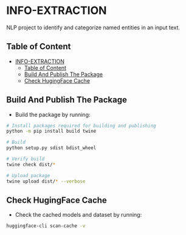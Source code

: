 # INFO-EXTRACTION

NLP project to identify and categorize named entities in an input text.

## Table of Content

- [INFO-EXTRACTION](#info-extraction)
  - [Table of Content](#table-of-content)
  - [Build And Publish The Package](#build-and-publish-the-package)
  - [Check HugingFace Cache](#check-hugingface-cache)

## Build And Publish The Package

- Build the package by running:

```sh
# Install packages required for building and publishing
python -m pip install build twine

# Build
python setup.py sdist bdist_wheel

# Verify build
twine check dist/*

# Upload package
twine upload dist/* --verbose
```

## Check HugingFace Cache

- Check the cached models and dataset by running:

```sh
huggingface-cli scan-cache -v
```
